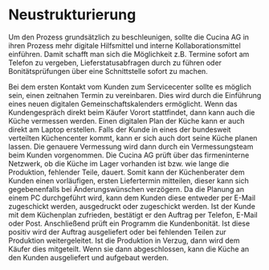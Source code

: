# Neustrukturierung #

Um den Prozess grundsätzlich zu beschleunigen, sollte die Cucina AG in ihren Prozess mehr digitale Hilfsmittel und interne Kollaborationsmittel einführen. Damit schafft man sich die Möglichkeit z.B. Termine sofort am Telefon zu vergeben, Lieferstatusabfragen durch zu führen oder Bonitätsprüfungen über eine Schnittstelle sofort zu machen.

Bei dem ersten Kontakt vom Kunden zum Servicecenter sollte es möglich sein, einen zeitnahen Termin zu vereinbaren. Dies wird durch die Einführung eines neuen digitalen Gemeinschaftskalenders ermöglicht. Wenn das Kundengespräch direkt beim Käufer Vorort stattfindet, dann kann auch die Küche vermessen werden. Einen digitalen Plan der Küche kann er auch direkt am Laptop erstellen. Falls der Kunde in eines der bundesweit verteilten Küchencenter kommt,  kann er sich auch dort seine Küche planen lassen. Die genauere Vermessung wird dann durch ein Vermessungsteam beim Kunden vorgenommen. Die Cucina AG prüft über das firmeninterne Netzwerk, ob die Küche im Lager vorhanden ist bzw. wie lange die Produktion, fehlender Teile, dauert. Somit kann der Küchenberater dem Kunden einen vorläufigen, ersten Liefertermin mitteilen, dieser kann sich gegebenenfalls bei Änderungswünschen verzögern. Da die Planung an einem PC durchgeführt wird, kann dem Kunden diese entweder per E-Mail zugeschickt werden, ausgedruckt oder zugeschickt werden. Ist der Kunde mit dem Küchenplan zufrieden, bestätigt er den Auftrag per Telefon, E-Mail oder Post. Anschließend prüft ein Programm die Kundenbonität. Ist diese positiv wird der Auftrag ausgeliefert oder bei fehlenden Teilen zur Produktion weitergeleitet. Ist die Produktion in Verzug, dann wird dem Käufer dies mitgeteilt. Wenn sie dann abgeschlossen, kann die  Küche an den Kunden ausgeliefert und aufgebaut werden.  



 
